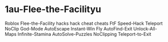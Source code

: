 # 1au-Flee-the-Facilityu
Roblox Flee-the-Facility hacks hack cheat cheats FtF Speed-Hack Teleport NoClip God-Mode AutoEscape Instant-Win Fly AutoFind-Exit Unlock-All-Maps Infinite-Stamina AutoSolve-Puzzles NoClipping Teleport-to-Exit
